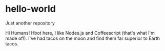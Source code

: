# hello-world
Just another repository

Hi Humans!
Hbot here, I like Nodes.js and Coffeescript (that's what I'm made of!).
I've had tacos on the moon and find them far superior to Earth tacos.
